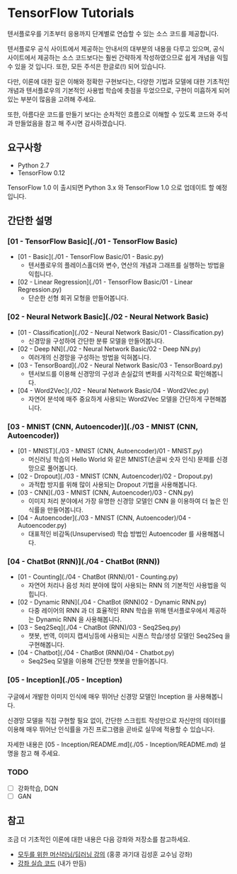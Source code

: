 # TensorFlow Tutorials

텐서플로우를 기초부터 응용까지 단계별로 연습할 수 있는 소스 코드를 제공합니다.

텐서플로우 공식 사이트에서 제공하는 안내서의 대부분의 내용을 다루고 있으며,
공식 사이트에서 제공하는 소스 코드보다는 훨씬 간략하게 작성하였으므로 쉽게 개념을 익힐 수 있을 것 입니다.
또한, 모든 주석은 한글로(!) 되어 있습니다.

다만, 이론에 대한 깊은 이해와 정확한 구현보다는,
다양한 기법과 모델에 대한 기초적인 개념과 텐서플로우의 기본적인 사용법 학습에 촛점을 두었으므로,
구현이 미흡하게 되어 있는 부분이 많음을 고려해 주세요.

또한, 아름다운 코드를 만들기 보다는 순차적인 흐름으로 이해할 수 있도록 코드와 주석과 만들었음을 참고 해 주시면 감사하겠습니다.

## 요구사항

- Python 2.7
- TensorFlow 0.12

TensorFlow 1.0 이 출시되면 Python 3.x 와 TensorFlow 1.0 으로 업데이트 할 예정입니다.

## 간단한 설명

### [01 - TensorFlow Basic](./01 - TensorFlow Basic)

- [01 - Basic](./01 - TensorFlow Basic/01 - Basic.py)
  - 텐서플로우의 플레이스홀더와 변수, 연산의 개념과 그래프를 실행하는 방법을 익힙니다.
- [02 - Linear Regression](./01 - TensorFlow Basic/01 - Linear Regression.py)
  - 단순한 선형 회귀 모형을 만들어봅니다.

### [02 - Neural Network Basic](./02 - Neural Network Basic)

- [01 - Classification](./02 - Neural Network Basic/01 - Classification.py)
  - 신경망을 구성하여 간단한 분류 모델을 만들어봅니다.
- [02 - Deep NN](./02 - Neural Network Basic/02 - Deep NN.py)
  - 여러개의 신경망을 구성하는 방법을 익혀봅니다.
- [03 - TensorBoard](./02 - Neural Network Basic/03 - TensorBoard.py)
  - 텐서보드를 이용해 신경망의 구성과 손실값의 변화를 시각적으로 확인해봅니다.
- [04 - Word2Vec](./02 - Neural Network Basic/04 - Word2Vec.py)
  - 자연어 분석에 매주 중요하게 사용되는 Word2Vec 모델을 간단하게 구현해봅니다.

### [03 - MNIST (CNN, Autoencoder)](./03 - MNIST (CNN, Autoencoder))

- [01 - MNIST](./03 - MNIST (CNN, Autoencoder)/01 - MNIST.py)
  - 머신러닝 학습의 Hello World 와 같은 MNIST(손글씨 숫자 인식) 문제를 신경망으로 풀어봅니다.
- [02 - Dropout](./03 - MNIST (CNN, Autoencoder)/02 - Dropout.py)
  - 과적합 방지를 위해 많이 사용되는 Dropout 기법을 사용해봅니다.
- [03 - CNN](./03 - MNIST (CNN, Autoencoder)/03 - CNN.py)
  - 이미지 처리 분야에서 가장 유명한 신경망 모델인 CNN 을 이용하여 더 높은 인식률을 만들어봅니다.
- [04 - Autoencoder](./03 - MNIST (CNN, Autoencoder)/04 - Autoencoder.py)
  - 대표적인 비감독(Unsupervised) 학습 방법인 Autoencoder 를 사용해봅니다.

### [04 - ChatBot (RNN)](./04 - ChatBot (RNN))

- [01 - Counting](./04 - ChatBot (RNN)/01 - Counting.py)
  - 자연어 처리나 음성 처리 분야에 많이 사용되는 RNN 의 기본적인 사용법을 익힙니다.
- [02 - Dynamic RNN](./04 - ChatBot (RNN)02 - Dynamic RNN.py)
  - 다중 레이어의 RNN 과 더 효율적인 RNN 학습을 위해 텐서플로우에서 제공하는 Dynamic RNN 을 사용해봅니다.
- [03 - Seq2Seq](./04 - ChatBot (RNN)/03 - Seq2Seq.py)
  - 챗봇, 번역, 이미지 캡셔닝등에 사용되는 시퀀스 학습/생성 모델인 Seq2Seq 을 구현해봅니다.
- [04 - Chatbot](./04 - ChatBot (RNN)/04 - Chatbot.py)
  - Seq2Seq 모델을 이용해 간단한 챗봇을 만들어봅니다.

### [05 - Inception](./05 - Inception)

구글에서 개발한 이미지 인식에 매우 뛰어난 신경망 모델인 Inception 을 사용해봅니다.

신경망 모델을 직접 구현할 필요 없이, 간단한 스크립트 작성만으로 자신만의 데이터를 이용해 매우 뛰어난 인식률을 가진 프로그램을 곧바로 실무에 적용할 수 있습니다.

자세한 내용은 [05 - Inception/README.md](./05 - Inception/README.md) 설명을 참고 해 주세요.

### TODO

- [ ] 강화학습, DQN
- [ ] GAN

## 참고

조금 더 기초적인 이론에 대한 내용은 다음 강좌와 저장소를 참고하세요.

- [모두를 위한 머신러닝/딥러닝 강의](https://www.youtube.com/watch?v=BS6O0zOGX4E&list=PLlMkM4tgfjnLSOjrEJN31gZATbcj_MpUm) (홍콩 과기대 김성훈 교수님 강좌)
- [강좌 실습 코드](https://github.com/golbin/TensorFlow-ML-Exercises) (내가 만듬)
